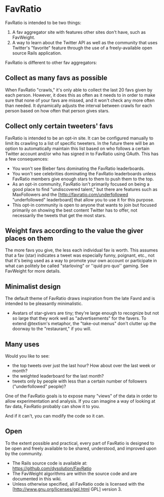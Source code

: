 # FavRatio

FavRatio is intended to be two things:

1. A fav aggregator site with features other sites don't have, such as FavWeight.
1. A way to learn about the Twitter API as well as the community that uses Twitter's "favorite" feature through the use of a freely-available open source Rails application.

FavRatio is different to other fav aggregators:

## Collect as many favs as possible 

When FavRatio "crawls," it's only able to collect the last 20 favs given by each person. However, it does this as often as it needs to in order to make sure that none of your favs are missed, and it won't check any more often than needed. It dynamically adjusts the interval between crawls for each person based on how often that person gives stars.

## Collect only certain tweeters' favs

FavRatio is intended to be an opt-in site. It can be configured manually to limit its crawling to a list of specific tweeters. In the future there will be an option to automatically maintain this list based on who follows a certain Twitter account and/or who has signed in to FavRatio using OAuth. This has a few consequences:

* You won't see Bieber fans dominating the FavRatio leaderboards.
* You won't see celebrities dominating the FavRatio leaderboards unless FavRatio members give enough stars to them to push them to the top.
* As an opt-in community, FavRatio isn't primarily focused on being a good place to find "undiscovered talent," but there are features such as MaxFollowers and the [http://favratio.com/underfollowed "underfollowed" leaderboard] that allow you to use it for this purpose.
* This opt-in community is open to anyone that wants to join but focused primarily on showing the best content Twitter has to offer, not necessarily the tweets that get the most stars.

## Weight favs according to the value the giver places on them

The more favs you give, the less each individual fav is worth. This assumes that a fav (star) indicates a tweet was especially funny, poignant, etc., not that it's being used as a way to promote your own account or participate in what can politely be called "starloving" or ''quid pro quo'' gaming. See FavWeight for more details.

## Minimalist design

The default theme of FavRatio draws inspiration from the late Favrd and is intended to be pleasantly minimalistic.

* Avatars of star-givers are tiny; they're large enough to recognize but not so large that they work well as "advertisements" for the favers. To extend @textism's metaphor, the "take-out menus" don't clutter up the doorway to the "restaurant," if you will.

## Many uses

Would you like to see:

* the top tweets over just the last hour? How about over the last week or month?
* the weighted leaderboard for the last month?
* tweets only by people with less than a certain number of followers ("underfollowed" people)?

One of the FavRatio goals is to expose many "views" of the data in order to allow experimentation and analysis. If you can imagine a way of looking at fav data, FavRatio probably can show it to you.

And if it can't, you can modify the code so it can.

## Open

To the extent possible and practical, every part of FavRatio is designed to be open and freely available to be shared, understood, and improved upon by the community.

* The Rails source code is available at: https://github.com/dysolution/FavRatio
* The FavWeight algorithms are within the source code and are documented in this wiki.
* Unless otherwise specified, all FavRatio code is licensed with the [http://www.gnu.org/licenses/gpl.html GPL] version 3.